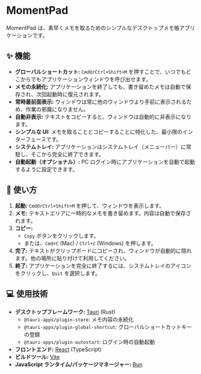 # MomentPad

MomentPad は、素早くメモを取るためのシンプルなデスクトップメモ帳アプリケーションです。

## ✨ 機能

- **グローバルショートカット:** `CmdOrCtrl+Shift+M` を押すことで、いつでもどこからでもアプリケーションウィンドウを呼び出せます。
- **メモの永続化:** アプリケーションを終了しても、書き留めたメモは自動で保存され、次回起動時に復元されます。
- **常時最前面表示:** ウィンドウは常に他のウィンドウより手前に表示されるため、作業の邪魔になりません。
- **自動非表示:** テキストをコピーすると、ウィンドウは自動的に非表示になります。
- **シンプルな UI:** メモを取ることとコピーすることに特化した、最小限のインターフェースです。
- **システムトレイ:** アプリケーションはシステムトレイ（メニューバー）に常駐し、そこから完全に終了できます。
- **自動起動（オプショナル）:** PC ログイン時にアプリケーションを自動で起動するように設定できます。

## 🚀 使い方

1.  **起動:** `CmdOrCtrl+Shift+M` を押して、ウィンドウを表示します。
2.  **メモ:** テキストエリアに一時的なメモを書き留めます。内容は自動で保存されます。
3.  **コピー:**
    - `Copy` ボタンをクリックします。
    - または、`Cmd+C` (Mac) / `Ctrl+C` (Windows) を押します。
4.  **完了:** テキストがクリップボードにコピーされ、ウィンドウが自動的に隠れます。他の場所に貼り付けて利用してください。
5.  **終了:** アプリケーションを完全に終了するには、システムトレイのアイコンをクリックし、`Quit` を選択します。

## 💻 使用技術

- **デスクトップフレームワーク:** [Tauri](https://tauri.app/) (Rust)
  - `@tauri-apps/plugin-store`: メモ内容の永続化
  - `@tauri-apps/plugin-global-shortcut`: グローバルショートカットキーの登録
  - `@tauri-apps/plugin-autostart`: ログイン時の自動起動
- **フロントエンド:** [React](https://react.dev/) (TypeScript)
- **ビルドツール:** [Vite](https://vitejs.dev/)
- **JavaScript ランタイム/パッケージマネージャー:** [Bun](https://bun.sh/)
